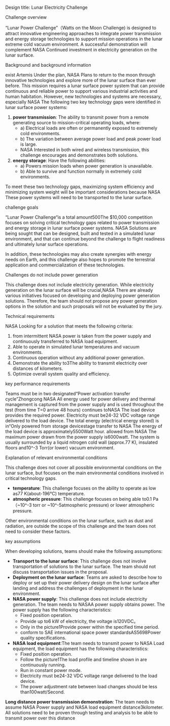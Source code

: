 Design title: Lunar Electricity Challenge

Challenge overview

“Lunar Power Challenge”（Watts on the Moon Challenge) is designed to attract innovative engineering approaches to integrate power transmission and energy storage technologies to support mission operations in the lunar extreme cold vacuum environment. A successful demonstration will complement NASA Continued investment in electricity generation on the lunar surface.

Background and background information

exist Artemis Under the plan, NASA Plans to return to the moon through innovative technologies and explore more of the lunar surface than ever before. This mission requires a lunar surface power system that can provide continuous and reliable power to support various industrial activities and human habitation. However, new technologies and systems are necessary, especially NASA The following two key technology gaps were identified in lunar surface power systems:

1. **power transmission**: The ability to transmit power from a remote generating source to mission-critical operating loads, where:  
   * a) Electrical loads are often or permanently exposed to extremely cold environments.  
   * b) The variation between average power load and peak power load is large.  
   * NASA Interested in both wired and wireless transmission, this challenge encourages and demonstrates both solutions.  
2. **energy storage**: Have the following abilities:  
   * a) Powers mission loads when power generation is unavailable.  
   * b) Able to survive and function normally in extremely cold environments.

To meet these two technology gaps, maximizing system efficiency and minimizing system weight will be important considerations because NASA These power systems will need to be transported to the lunar surface.

challenge goals

“Lunar Power Challenge“is a total amount500The $10,000 competition focuses on solving critical technology gaps related to power transmission and energy storage in lunar surface power systems. NASA Solutions are being sought that can be designed, built and tested in a simulated lunar environment, and that can continue beyond the challenge to flight readiness and ultimately lunar surface operations.

In addition, these technologies may also create synergies with energy needs on Earth, and this challenge also hopes to promote the terrestrial application and commercialization of these technologies.

Challenges do not include power generation

This challenge does not include electricity generation. While electricity generation on the lunar surface will be crucial,NASA There are already various initiatives focused on developing and deploying power generation solutions. Therefore, the team should not propose any power generation options in the solution and such proposals will not be evaluated by the jury.

Technical requirements

NASA Looking for a solution that meets the following criteria:

1. from intermittent NASA power is taken from the power supply and continuously transferred to NASA load equipment.  
2. Able to operate in simulated lunar temperatures and vacuum environments.  
3. Continuous operation without any additional power generation.  
4. Demonstrate the ability to3The ability to transmit electricity over distances of kilometers.  
5. Optimize overall system quality and efficiency.

key performance requirements

Teams must be in two designated“Power activation transfer cycle”Zhongcong NASA All energy used for power delivery and thermal management is captured from the power supply and is used throughout the test (from time T=0 arrive 48 hours) continues toNASA The load device provides the required power. Electricity must be24-32 VDC voltage range delivered to the load device. The total energy (electrical energy stored) is in“Only powered from storage devicestage transfer to NASA The energy of the load device is approximately5500Watt hour. allowed from NASA The maximum power drawn from the power supply is6000watt. The system is usually surrounded by a liquid nitrogen cold wall (approx.77 K), insulated floors and10^-3 Torr(or lower) vacuum environment.

Explanation of relevant environmental conditions

This challenge does not cover all possible environmental conditions on the lunar surface, but focuses on the main environmental conditions involved in critical technology gaps.

* **temperature**: This challenge focuses on the ability to operate as low as77 K(about\-196°C) temperature.  
* **atmospheric pressure**: This challenge focuses on being able to0.1 Pa（\~10^-3 torr or \~10^-5atmospheric pressure) or lower atmospheric pressure.

Other environmental conditions on the lunar surface, such as dust and radiation, are outside the scope of this challenge and the team does not need to consider these factors.

key assumptions

When developing solutions, teams should make the following assumptions:

* **Transport to the lunar surface**: This challenge does not involve transportation of solutions to the lunar surface. The team should not discuss transportation issues in the proposal.  
* **Deployment on the lunar surface**: Teams are asked to describe how to deploy or set up their power delivery design on the lunar surface after landing and address the challenges of deployment in the lunar environment.  
* **NASA power supply**: This challenge does not include electricity generation. The team needs to NASAA power supply obtains power. The power supply has the following characteristics:  
  * Fixed position operation.  
  * Provide up to6 kW of electricity, the voltage is120VDC。  
  * Only in the picture1Provide power within the specified time period.  
  * conform to SAE international space power standardsAS5698Power quality specifications.  
* **NASA load equipment**:The team needs to transmit power to NASA Load equipment, the load equipment has the following characteristics:  
  * Fixed position operation.  
  * Follow the picture1The load profile and timeline shown in are continuously running.  
  * Run in constant power mode.  
  * Electricity must be24-32 VDC voltage range delivered to the load device.  
  * The power adjustment rate between load changes should be less than100watt/Second.

**Long distance power transmission demonstration**: The team needs to assume NASA Power supply and NASA load equipment distance3kilometer. All solutions need to be proven through testing and analysis to be able to transmit power over this distance
